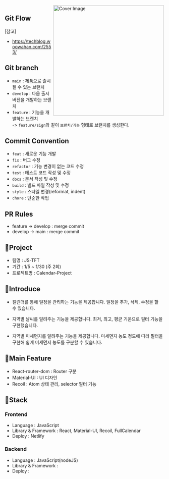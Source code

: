 <img src="https://user-images.githubusercontent.com/46489446/149169674-9838e704-1cfc-46b7-ac4a-495dd5597187.png" width="350" title="Cover Image" align="right">

## Git Flow
[참고]
- https://techblog.woowahan.com/2553/

## Git branch
- <code>main</code> : 제품으로 출시될 수 있는 브랜치
- <code>develop</code> : 다음 출시 버전을 개발하는 브랜치
- <code>feature</code> : 기능을 개발하는 브랜치\
-> <code>feature/sign</code>와 같이 <code>브랜치/기능</code> 형태로 브랜치를 생성한다.

## Commit Convention
- <code>feat</code> : 새로운 기능 개발
- <code>fix</code> : 버그 수정
- <code>refactor</code> : 기능 변경이 없는 코드 수정
- <code>test</code> : 테스트 코드 작성 및 수정
- <code>docs</code> : 문서 작성 및 수정
- <code>build</code> : 빌드 파일 작성 및 수정
- <code>style</code> : 스타일 변경(reformat, indent)
- <code>chore</code> : 단순한 작업

## PR Rules
- feature -> develop : merge commit
- develop -> main : merge commit

## 🏃Project
- 팀명 : JS-TFT
- 기간 : 1/5 ~ 1/30 (주 2회)
- 프로젝트명 : Calendar-Project

## 📃Introduce
- 캘린더를 통해 일정을 관리하는 기능을 제공합니다. 일정을 추가, 삭제, 수정을 할 수 있습니다.

- 지역별 날씨를 알려주는 기능을 제공합니다. 최저, 최고, 평균 기온으로 필터 기능을 구현했습니다.

- 지역별 미세먼지를 알려주는 기능을 제공합니다. 미세먼지 농도 정도에 따라 필터을 구현해 쉽게 미세먼지 농도를 구분할 수 있습니다.

## 🌟Main Feature
- React-router-dom : Router 구분
- Material-UI : UI 디자인
- Recoil : Atom 상태 관리, selector 필터 기능

## 🔧Stack

### Frontend
- Language : JavaScript
- Library & Framework : React, Material-UI, Recoil, FullCalendar
- Deploy : Netlify

### Backend
- Language : JavaScript(nodeJS)
- Library & Framework : 
- Deploy : 